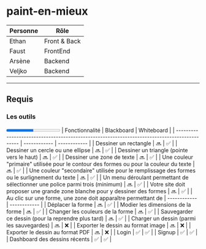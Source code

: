 # paint-en-mieux

| Personne | Rôle         |
| -------- | ------------ |
| Ethan    | Front & Back |
| Faust    | FrontEnd     |
| Arsène   | Backend      |
| Veljko   | Backend      |

---

## Requis

### Les outils

<progress value="18" max="36"></progress>
| Fonctionnalité | Blackboard | Whiteboard |
| -------------------------------------------------------------------------------------------- | ------------ | ------------ |
| Dessiner un rectangle | 🔜 | ✅ |
| Dessiner un cercle ou une ellipse | 🔜 | ✅ |
| Dessiner un triangle (pointe vers le haut) | 🔜 | ✅ |
| Dessiner une zone de texte | 🔜 | ✅ |
| Une couleur "primaire" utilisée pour le contour des formes ou pour la couleur du texte | 🔜 | ✅ |
| Une couleur "secondaire" utilisée pour le remplissage des formes ou le surlignement du texte | 🔜 | ✅ |
| Un menu déroulant permettant de sélectionner une police parmi trois (minimum) | 🔜 | ✅ |
| Votre site doit proposer une grande zone blanche pour y dessiner des formes | 🔜 | ✅ |
| Au clic sur une forme, une zone doit apparaître permettant de | ------------ | ------------ |
| Déplacer la forme | 🔜 | ✅ |
| Modier les dimensions de la forme | 🔜 | ✅ |
| Changer les couleurs de la forme | 🔜 | ✅ |
| Sauvegarder ce dessin (pour la reprendre plus tard) | 🔜 | ✅ |
| Charger un dessin (parmi les sauvegardes) | 🔜 | ❌ |
| Exporter le dessin au format image | 🔜 | ❌ |
| Exporter le dessin au format PDF | 🔜 | ❌ |
| Login | ✅ | ✅ |
| Signup | ✅ | ✅ |
| Dashboard des dessins récents | ✅ | ✅ |

